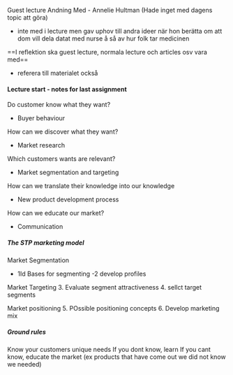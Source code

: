 Guest lecture Andning Med - Annelie Hultman (Hade inget med dagens topic att göra)
- inte med i lecture men gav uphov till andra ideer när hon berätta om att dom vill dela datat med nurse å så av hur folk tar medicinen


==I reflektion ska guest lecture, normala lecture och articles osv vara med==
- referera till materialet också

#### Lecture start - notes for last assignment

Do customer know what they want?
- Buyer behaviour

How can we discover what they want?
- Market research

Which customers wants are relevant?
- Market segmentation and targeting

How can we translate their knowledge into our knowledge
- New product development process

How can we educate our market?
- Communication


##### The STP marketing model

Market Segmentation
- 1Id Bases for segmenting
-2 develop profiles

Market Targeting
3. Evaluate segment attractiveness
4. sellct target segments

Market positioning
5. POssible positioning concepts
6. Develop marketing mix


##### Ground rules

Know your customers unique needs
If you dont know, learn
If you cant know, educate the market (ex products that have come out we did not know we needed)





































































